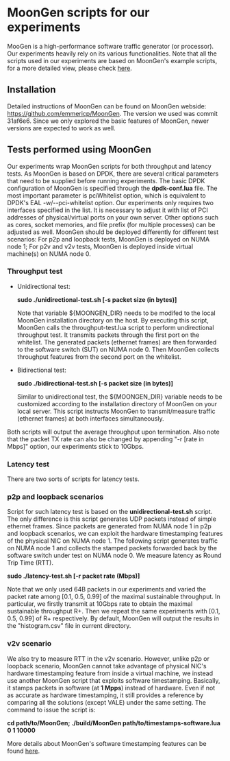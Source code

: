 # MoonGen scripts for our experiments
MooGen is a high-performance software traffic generator (or processor). Our experiments heavily rely on its various functionalities. Note that all the scripts used in our experiments are based on MoonGen's example scripts, for a more detailed view, please check [here](https://github.com/emmericp/MoonGen/tree/master/examples).  

## Installation
Detailed instructions of MoonGen can be found on MoonGen webside: https://github.com/emmericp/MoonGen. The version we used was commit 31af6e6. Since we only explored the basic features of MoonGen, newer versions are expected to work as well.

## Tests performed using MoonGen
Our experiments wrap MoonGen scripts for both throughput and latency tests. As MoonGen is based on DPDK, there are several critical parameters that need to be supplied before running experiments. The basic DPDK configuration of MoonGen is specified through the **dpdk-conf.lua** file. The most important parameter is pciWhitelist option, which is equivalent to DPDK's EAL -w/--pci-whitelist option. Our experiments only requires two interfaces specified in the list. It is necessary to adjust it with list of PCI addresses of physical/virtual ports on your own server. Other options such as cores, socket memories, and file prefix (for multiple processes) can be adjusted as well.
MoonGen should be deployed differently for different test scenarios: For p2p and loopback tests, MoonGen is deployed on NUMA node 1; For p2v and v2v tests, MoonGen is deployed inside virtual machine(s) on NUMA node 0.

### Throughput test
* Unidirectional test:

  **sudo ./unidirectional-test.sh [-s packet size (in bytes)]**

  Note that variable ${MOONGEN_DIR} needs to be modifed to the local MoonGen installation directory on the host. By executing this script, MoonGen calls the throughput-test.lua script to perform undirectional throughput test. It transmits packets through the first port on the whitelist. The generated packets (ethernet frames) are then forwarded to the software switch (SUT) on NUMA node 0. Then MoonGen collects throughput features from the second port on the whitelist. 
  
* Bidirectional test: 

  **sudo ./bidirectional-test.sh [-s packet size (in bytes)]**
  
  Similar to unidirectional test, the ${MOONGEN_DIR} variable needs to be customized according to the installation directory of MoonGen on your local server. This script instructs MoonGen to transmit/measure traffic (ethernet frames) at both interfaces simultaneously. 

Both scripts will output the average throughput upon termination. Also note that the packet TX rate can also be changed by appending "-r [rate in Mbps]" option, our experiments stick to 10Gbps. 

### Latency test
There are two sorts of scripts for latency tests.

### p2p and loopback scenarios
Script for such latency test is based on the **unidirectional-test.sh** script. The only difference is this script generates UDP packets instead of simple ethernet frames. Since packets are generated from NUMA node 1 in p2p and loopback scenarios, we can exploit the hardware timestamping features of the physical NIC on NUMA node 1. The following script generates traffic on NUMA node 1 and collects the stamped packets forwarded back by the software switch under test on NUMA node 0. We measure latency as Round Trip Time (RTT).

**sudo ./latency-test.sh [-r packet rate (Mbps)]**

Note that we only used 64B packets in our experiments and varied the packet rate among [0.1, 0.5, 0.99] of the maximal sustainable throughput. In particular, we firstly transmit at 10Gbps rate to obtain the maximal sustainable throughput R+. Then we repeat the same experiments with [0.1, 0.5, 0.99] of R+ respectively. By default, MoonGen will output the results in the "histogram.csv" file in current directory.

### v2v scenario
We also try to measure RTT in the v2v scenario. However, unlike p2p or loopback scenario, MoonGen cannot take advantage of physical NIC's hardware timestamping feature from inside a virtual machine, we instead use another MoonGen script that exploits software timestamping. Basically, it stamps packets in software (at **1 Mpps**) instead of hardware. Even if not as accurate as hardware timestamping, it still provides a reference by comparing all the solutions (except VALE) under the same setting. The command to issue the script is:

**cd path/to/MoonGen; ./build/MoonGen path/to/timestamps-software.lua 0 1 10000**

More details about MoonGen's software timestamping features can be found [here](https://github.com/emmericp/MoonGen/tree/master/examples/timestamping-tests). 

